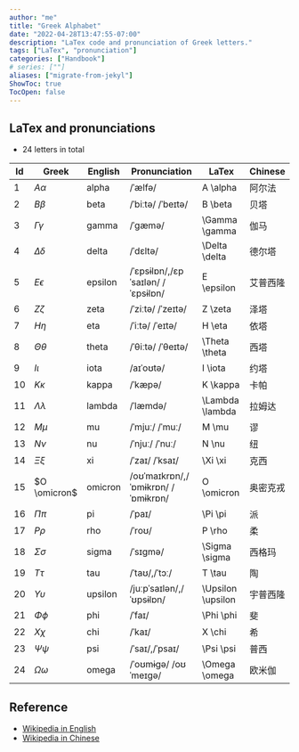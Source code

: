 ```yaml
---
author: "me"
title: "Greek Alphabet"
date: "2022-04-28T13:47:55-07:00"
description: "LaTex code and pronunciation of Greek letters."
tags: ["LaTex", "pronunciation"]
categories: ["Handbook"]
# series: [""]
aliases: ["migrate-from-jekyl"]
ShowToc: true
TocOpen: false
---
```



## LaTex and pronunciations
- 24 letters in total

| Id | Greek | English | Pronunciation | LaTex | Chinese |
|----|-------|---------|---------------|-------|---------|
| 1  |$A \alpha$|alpha|/ˈælfə/|A \alpha|阿尔法|
| 2  |$B \beta$|beta|/ˈbiːtə/ /ˈbeɪtə/|B \beta|贝塔|
| 3  |$\Gamma \gamma$|gamma|/ˈɡæmə/|\Gamma \gamma|伽马|
| 4  |$\Delta \delta$|delta|/ˈdɛltə/|\Delta \delta|德尔塔|
| 5  |$E \epsilon$|epsilon|/ˈɛpsɨlɒn/,/ɛpˈsaɪlən/ /ˈɛpsɨlɒn/|E \epsilon|艾普西隆|
| 6  |$Z \zeta$|zeta|/ˈziːtə/ /ˈzeɪtə/|Z \zeta|泽塔|
| 7  |$H \eta$|eta|/ˈiːtə/ /ˈeɪtə/|H \eta|依塔|
| 8  |$\Theta \theta$|theta|/ˈθiːtə/ /ˈθeɪtə/|\Theta \theta|西塔|
| 9  |$I \iota$|iota|/aɪˈoʊtə/|I \iota|约塔|
| 10  |$K \kappa$|kappa|/ˈkæpə/|K \kappa|卡帕|
| 11  |$\Lambda \lambda$|lambda|/ˈlæmdə/|\Lambda \lambda|拉姆达|
| 12  |$M \mu$|mu|/ˈmjuː/ /ˈmuː/|M \mu|谬|
| 13  |$N \nu$|nu|/ˈnjuː/ /ˈnuː/|N \nu|纽|
| 14  |$\Xi \xi$|xi|/ˈzaɪ/ /ˈksaɪ/|\Xi \xi|克西|
| 15  |$O \omicron$|omicron|/oʊˈmaɪkrɒn/,/ˈɒmɨkrɒn/ /ˈɒmɨkrɒn/|O \omicron|奥密克戎|
| 16  |$\Pi \pi$|pi|/ˈpaɪ/|\Pi \pi|派|
| 17  |$P \rho$|rho|/ˈroʊ/|P \rho|柔|
| 18  |$\Sigma \sigma$|sigma|/ˈsɪɡmə/|\Sigma \sigma|西格玛|
| 19  |$T \tau$|tau|/ˈtaʊ/,/ˈtɔː/|T \tau|陶|
| 20  |$\Upsilon \upsilon$|upsilon|/juːpˈsaɪlən/,/ˈʊpsɨlɒn/|\Upsilon \upsilon|宇普西隆|
| 21  |$\Phi \phi$|phi|/ˈfaɪ/|\Phi \phi|斐|
| 22  |$X \chi$|chi|/ˈkaɪ/|X \chi|希|
| 23  |$\Psi \psi$|psi|/ˈsaɪ/,/ˈpsaɪ/|\Psi \psi|普西|
| 24  |$\Omega \omega$|omega|/ˈoʊmɨɡə/ /oʊˈmeɪɡə/|\Omega \omega|欧米伽|

## Reference
- [Wikipedia in English](https://en.wikipedia.org/wiki/Greek_alphabet)
- [Wikipedia in Chinese](https://zh.wikipedia.org/wiki/%E5%B8%8C%E8%85%8A%E5%AD%97%E6%AF%8D)
